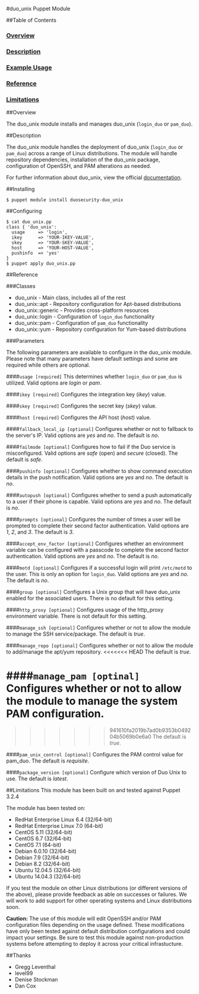 #duo_unix Puppet Module

##Table of Contents

### [Overview](#overview)
### [Description](#description)
### [Example Usage](#example-usage)
### [Reference](#reference)
### [Limitations](#limitations)

##Overview

The duo_unix module installs and manages duo_unix (`login_duo` or `pam_duo`).

##Description

The duo_unix module handles the deployment of duo_unix (`login_duo` or 
`pam_duo`) across a range of Linux distributions. The module will handle 
repository dependencies, installation of the duo_unix package, configuration 
of OpenSSH, and PAM alterations as needed.

For further information about duo_unix, view the official
[documentation](https://www.duosecurity.com/docs/duounix).

##Installing

```
$ puppet module install duosecurity-duo_unix
```

##Configuring

```
$ cat duo_unix.pp
class { 'duo_unix':
  usage     => 'login',
  ikey      => 'YOUR-IKEY-VALUE',
  skey      => 'YOUR-SKEY-VALUE',
  host      => 'YOUR-HOST-VALUE',
  pushinfo  => 'yes'
}
$ puppet apply duo_unix.pp
```

##Reference

###Classes

* duo_unix - Main class, includes all of the rest
* duo_unix::apt - Repository configuration for Apt-based distributions
* duo_unix::generic - Provides cross-platform resources
* duo_unix::login - Configuration of `login_duo` functionality
* duo_unix::pam - Configuration of `pam_duo` functionality
* duo_unix::yum - Repository configuration for Yum-based distributions

###Parameters

The following parameters are available to configure in the duo_unix module.
Please note that many parameters have default settings and some are required
while others are optional.

####`usage [required]`
This determines whether `login_duo` or `pam_duo` is utilized. Valid options are
*login* or *pam*.

####`ikey [required]`
Configures the integration key (*ikey*) value.

####`skey [required]`
Configures the secret key (*skey*) value.

####`host [required]`
Configures the API host (*host*) value.

####`fallback_local_ip [optional]`
Configures whether or not to fallback to the server's IP. Valid options are 
*yes* and *no*. The default is *no*.

####`failmode [optional]`
Configures how to fail if the Duo service is misconfigured. Valid options are 
*safe* (open) and *secure* (closed). The default is *safe*.

####`pushinfo [optional]`
Configures whether to show command execution details in the push notification.
Valid options are *yes* and *no*. The default is *no*.

####`autopush [optional]`
Configures whether to send a push automatically to a user if their phone is 
capable. Valid options are *yes* and *no*. The default is *no*.

####`prompts [optional]`
Configures the number of times a user will be prompted to complete their second
factor authentication. Valid options are *1*, *2*, and *3*. The default is *3*.

####`accept_env_factor [optional]`
Configures whether an environment variable can be configured with a passcode to
complete the second factor authentication. Valid options are *yes* and *no*.
The default is *no*.

####`motd [optional]`
Configures if a successful login will print `/etc/motd` to the user. This is
only an option for `login_duo`. Valid options are *yes* and *no*. The default
is *no*.

####`group [optional]`
Configures a Unix group that will have duo_unix enabled for the associated
users. There is no default for this setting.

####`http_proxy [optional]`
Configures usage of the http_proxy environment variable. There is not default
for this setting.

####`manage_ssh [optional]`
Configures whether or not to allow the module to manage the SSH service/package.
The default is *true*.

####`manage_repo [optional]`
Configures whether or not to allow the module to add/manage the apt/yum repository.
<<<<<<< HEAD
The default is *true*.

####`manage_pam [optinal]`
Configures whether or not to allow the module to manage the system PAM configuration.
=======
>>>>>>> 941610fa2019b7ad0b9353b049204b5069b0e6a0
The default is *true*.

####`pam_unix_control [optional]`
Configures the PAM control value for pam_duo. The default is *requisite*.

####`package_version [optional]`
Configure which version of Duo Unix to use.
The default is *latest*.

##Limitations
This module has been built on and tested against Puppet 3.2.4

The module has been tested on:

* RedHat Enterprise Linux 6.4 (32/64-bit)
* RedHat Enterprise Linux 7.0 (64-bit)
* CentOS 5.11 (32/64-bit)
* CentOS 6.7 (32/64-bit)
* CentOS 7.1 (64-bit)
* Debian 6.0.10 (32/64-bit)
* Debian 7.9 (32/64-bit)
* Debian 8.2 (32/64-bit)
* Ubuntu 12.04.5 (32/64-bit)
* Ubuntu 14.04.3 (32/64-bit)

If you test the module on other Linux distributions (or different versions of 
the above), please provide feedback as able on successes or failures. We will
work to add support for other operating systems and Linux distributions soon.

**Caution:** The use of this module will edit OpenSSH and/or PAM configuration 
files depending on the usage defined. These modifications have only been tested
against default distribution configurations and could impact your settings. Be 
sure to test this module against non-production systems before attempting to 
deploy it across your critical infrastucture.

##Thanks
* Gregg Leventhal
* level99
* Denise Stockman
* Dan Cox
